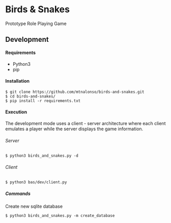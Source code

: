 # Birds & Snakes

Prototype Role Playing Game


## Development
#### Requirements

- Python3
- pip

#### Installation

    $ git clone https://github.com/mtnalonso/birds-and-snakes.git
    $ cd birds-and-snakes/
    $ pip install -r requirements.txt

#### Execution

The development mode uses a client - server architecture where each client emulates a player while the server displays the game information.

###### Server

    $ python3 birds_and_snakes.py -d

###### Client

    $ python3 bas/dev/client.py

##### Commands

Create new sqlite database

    $ python3 birds_and_snakes.py -m create_database
